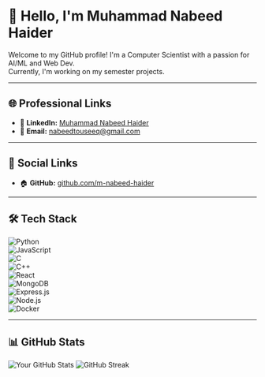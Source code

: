 # 👋 Hello, I'm Muhammad Nabeed Haider

Welcome to my GitHub profile! I'm a Computer Scientist with a passion for AI/ML and Web Dev.  
Currently, I'm working on my semester projects.  

---

## 🌐 Professional Links

- 💼 **LinkedIn:** [Muhammad Nabeed Haider](https://www.linkedin.com/in/muhammad-nabeed-haider-92a371240/)
- 📧 **Email:** nabeedtouseeq@gmail.com

---

## 📣 Social Links

<!--- 🐦 **Twitter/X:** [@yourhandle](https://twitter.com/yourhandle)-->

- 🏠 **GitHub:** [github.com/m-nabeed-haider](https://github.com/m-nabeed-haider)

---

## 🛠️ Tech Stack  

![Python](https://img.shields.io/badge/Python-3776AB?style=for-the-badge&logo=python&logoColor=white)  
![JavaScript](https://img.shields.io/badge/JavaScript-F7DF1E?style=for-the-badge&logo=javascript&logoColor=black)  
![C](https://img.shields.io/badge/C-00599C?style=for-the-badge&logo=c&logoColor=white)  
![C++](https://img.shields.io/badge/C++-00599C?style=for-the-badge&logo=c%2B%2B&logoColor=white)  
![React](https://img.shields.io/badge/React-20232A?style=for-the-badge&logo=react&logoColor=61DAFB)  
![MongoDB](https://img.shields.io/badge/MongoDB-4EA94B?style=for-the-badge&logo=mongodb&logoColor=white)  
![Express.js](https://img.shields.io/badge/Express.js-000000?style=for-the-badge&logo=express&logoColor=white)  
![Node.js](https://img.shields.io/badge/Node.js-43853D?style=for-the-badge&logo=node.js&logoColor=white)  
![Docker](https://img.shields.io/badge/Docker-2496ED?style=for-the-badge&logo=docker&logoColor=white)  

---

## 📊 GitHub Stats

![Your GitHub Stats](https://github-readme-stats.vercel.app/api?username=m-nabeed-haider&show_icons=true&theme=dark)
![GitHub Streak](https://github-readme-streak-stats.herokuapp.com/?user=m-nabeed-haider&theme=dark)
